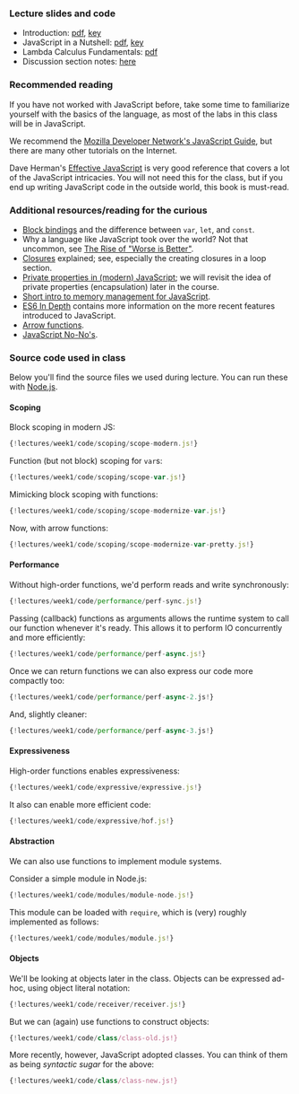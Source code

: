 ### Lecture slides and code

* Introduction: [pdf](slides/intro.pdf), [key](slides/intro.key)
* JavaScript in a Nutshell: [pdf](slides/js-nutshell.pdf), [key](slides/js-nutshell.key)
* Lambda Calculus Fundamentals: [pdf](slides/lambda-calculus.pdf)
* Discussion section notes: [here](/discussions/week1)

### Recommended reading

If you have not worked with JavaScript before, take some time to familiarize
yourself with the basics of the language, as most of the labs in this class
will be in JavaScript.

We recommend the [Mozilla Developer Network's JavaScript
Guide](https://developer.mozilla.org/en-US/docs/Web/JavaScript/Guide), but
there are many other tutorials on the Internet.

Dave Herman's [Effective JavaScript](http://effectivejs.com/) is very good
reference that covers a lot of the JavaScript intricacies.  You will not need
this for the class, but if you end up writing JavaScript code in the outside
world, this book is must-read.

### Additional resources/reading for the curious

- [Block
  bindings](https://leanpub.com/understandinges6/read#leanpub-auto-block-bindings)
  and the difference between `var`, `let`, and `const`.
- Why a language like JavaScript took over the world? Not that uncommon, see
  [The Rise of "Worse is
  Better"](https://www.jwz.org/doc/worse-is-better.html).
- [Closures](https://developer.mozilla.org/en-US/docs/Web/JavaScript/Closures)
  explained; see, especially the creating closures in a loop section.
- [Private properties in (modern) JavaScript](https://curiosity-driven.org/private-properties-in-javascript); we will revisit the idea of private properties (encapsulation) later in the course.
- [Short intro to memory management for
  JavaScript](https://developer.mozilla.org/en-US/docs/Web/JavaScript/Memory_Management).
- [ES6 In Depth](https://hacks.mozilla.org/category/es6-in-depth/) contains
  more information on the more recent features introduced to JavaScript.
- [Arrow functions](https://developer.mozilla.org/en-US/docs/Web/JavaScript/Reference/Functions/Arrow_functions).
- [JavaScript No-No's](/notes/js_nono.md).

### Source code used in class

Below you'll find the source files we used during lecture. You can run these
with [Node.js](https://nodejs.org/en/).


#### Scoping

Block scoping in modern JS:
```javascript
{!lectures/week1/code/scoping/scope-modern.js!}
```

Function (but not block) scoping for `var`s:
```javascript
{!lectures/week1/code/scoping/scope-var.js!}
```

Mimicking block scoping with functions:
```javascript
{!lectures/week1/code/scoping/scope-modernize-var.js!}
```

Now, with arrow functions:
```javascript
{!lectures/week1/code/scoping/scope-modernize-var-pretty.js!}
```

#### Performance

Without high-order functions, we'd perform reads and write synchronously:
```javascript
{!lectures/week1/code/performance/perf-sync.js!}
```

Passing (callback) functions as arguments allows the runtime system to call our function whenever it's ready. This allows it to perform IO concurrently and more efficiently:
```javascript
{!lectures/week1/code/performance/perf-async.js!}
```

Once we can return functions we can also express our code more compactly too:
```javascript
{!lectures/week1/code/performance/perf-async-2.js!}
```

And, slightly cleaner:
```javascript
{!lectures/week1/code/performance/perf-async-3.js!}
```

#### Expressiveness

High-order functions enables expressiveness:
```javascript
{!lectures/week1/code/expressive/expressive.js!}
```

It also can enable more efficient code:
```javascript
{!lectures/week1/code/expressive/hof.js!}
```

#### Abstraction

We can also use functions to implement module systems.

Consider a simple module in Node.js:
```javascript
{!lectures/week1/code/modules/module-node.js!}
```

This module can be loaded with `require`, which is (very) roughly implemented
as follows:
```javascript
{!lectures/week1/code/modules/module.js!}
```

#### Objects

We'll be looking at objects later in the class. Objects can be expressed
ad-hoc, using object literal notation:
```javascript
{!lectures/week1/code/receiver/receiver.js!}
```

But we can (again) use functions to construct objects:
```javascript
{!lectures/week1/code/class/class-old.js!}
```

More recently, however, JavaScript adopted classes. You can think of them as
being *syntactic sugar* for the above:

```javascript
{!lectures/week1/code/class/class-new.js!}
```
